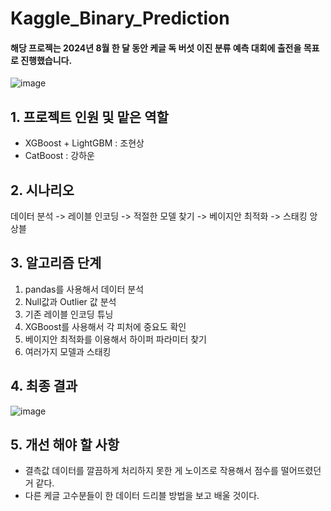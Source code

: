 # Kaggle_Binary_Prediction
#### 해당 프로젝는 2024년 8월 한 달 동안 케글 독 버섯 이진 분류 예측 대회에 출전을 목표로 진행했습니다.
![image](https://github.com/user-attachments/assets/96612e10-3a0d-4ac5-9a00-86f797d80e4b)


## 1. 프로젝트 인원 및 맡은 역할
- XGBoost + LightGBM : 조현상
- CatBoost : 강하운


## 2. 시나리오
데이터 분석 -> 레이블 인코딩 -> 적절한 모델 찾기 -> 베이지안 최적화 -> 스태킹 앙상블

## 3. 알고리즘 단계
1. pandas를 사용해서 데이터 분석
2. Null값과 Outlier 값 분석
3. 기존 레이블 인코딩 튜닝
4. XGBoost를 사용해서 각 피처에 중요도 확인
5. 베이지안 최적화를 이용해서 하이퍼 파라미터 찾기
6. 여러가지 모델과 스태킹

## 4. 최종 결과
![image](https://github.com/user-attachments/assets/e35868a9-41e0-45e8-a79e-d9f282080f94)



## 5. 개선 해야 할 사항
- 결측값 데이터를 깔끔하게 처리하지 못한 게 노이즈로 작용해서 점수를 떨어뜨렸던 거 같다.
- 다른 케글 고수분들이 한 데이터 드리블 방법을 보고 배울 것이다.

